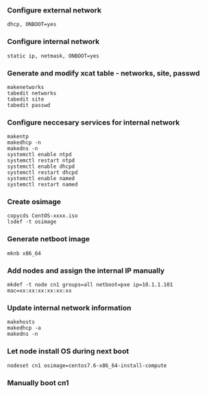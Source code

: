 ### Configure external network

```
dhcp, ONBOOT=yes
```

### Configure internal network

```
static ip, netmask, ONBOOT=yes
```

### Generate and modify xcat table - networks, site, passwd

```
makenetworks
tabedit networks
tabedit site
tabedit passwd
```

### Configure neccesary services for internal network

```
makentp
makedhcp -n
makedns -n
systemctl enable ntpd
systemctl restart ntpd
systemctl enable dhcpd
systemctl restart dhcpd
systemctl enable named
systemctl restart named
```

### Create osimage

```
copycds CentOS-xxxx.iso
lsdef -t osimage
```

### Generate netboot image

```
mknb x86_64
```

### Add nodes and assign the internal IP manually

```
mkdef -t node cn1 groups=all netboot=pxe ip=10.1.1.101 mac=xx:xx:xx:xx:xx:xx
```

### Update internal network information

```
makehosts
makedhcp -a
makedns -n
```

### Let node install OS during next boot

```
nodeset cn1 osimage=centos7.6-x86_64-install-compute
```

### Manually boot cn1